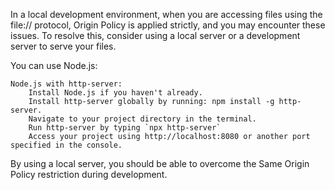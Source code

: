 In a local development environment, when you are accessing files using the file:// protocol, Origin Policy is applied strictly, and you may encounter these issues. To resolve this, consider using a local server or a development server to serve your files.

You can use Node.js:

    Node.js with http-server:
        Install Node.js if you haven't already.
        Install http-server globally by running: npm install -g http-server.
        Navigate to your project directory in the terminal.
        Run http-server by typing `npx http-server`
        Access your project using http://localhost:8080 or another port specified in the console.

By using a local server, you should be able to overcome the Same Origin Policy restriction during development.
